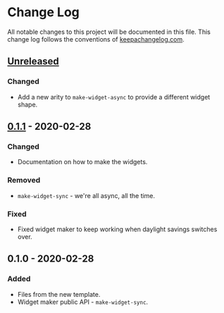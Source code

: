 # Change Log
All notable changes to this project will be documented in this file. This change log follows the conventions of [keepachangelog.com](http://keepachangelog.com/).

## [Unreleased]
### Changed
- Add a new arity to `make-widget-async` to provide a different widget shape.

## [0.1.1] - 2020-02-28
### Changed
- Documentation on how to make the widgets.

### Removed
- `make-widget-sync` - we're all async, all the time.

### Fixed
- Fixed widget maker to keep working when daylight savings switches over.

## 0.1.0 - 2020-02-28
### Added
- Files from the new template.
- Widget maker public API - `make-widget-sync`.

[Unreleased]: https://github.com/your-name/droid/compare/0.1.1...HEAD
[0.1.1]: https://github.com/your-name/droid/compare/0.1.0...0.1.1
